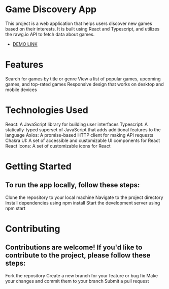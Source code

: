# Game Discovery App
This project is a web application that helps users discover new games based on their interests. It is built using React and Typescript, and utilizes the rawg.io API to fetch data about games.
- [DEMO LINK](https://game-discovery-app.vercel.app/)


# Features
Search for games by title or genre
View a list of popular games, upcoming games, and top-rated games
Responsive design that works on desktop and mobile devices

# Technologies Used
React: A JavaScript library for building user interfaces
Typescript: A statically-typed superset of JavaScript that adds additional features to the language
Axios: A promise-based HTTP client for making API requests
Chakra UI: A set of accessible and customizable UI components for React
React Icons: A set of customizable icons for React

# Getting Started
## To run the app locally, follow these steps:
Clone the repository to your local machine
Navigate to the project directory
Install dependencies using npm install
Start the development server using npm start

# Contributing
## Contributions are welcome! If you'd like to contribute to the project, please follow these steps:
Fork the repository
Create a new branch for your feature or bug fix
Make your changes and commit them to your branch
Submit a pull request

